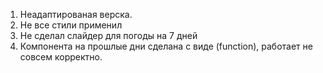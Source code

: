 1. Неадаптированая верска.
2. Не все стили применил
3. Не сделал слайдер для погоды на 7 дней
4. Компонента на прошлые дни сделана с виде (function), работает не совсем корректно. 

